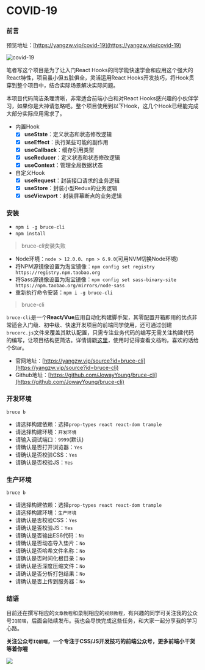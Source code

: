 # COVID-19

### 前言

预览地址：[https://yangzw.vip/covid-19](https://yangzw.vip/covid-19)

![covid-19](https://yangzw.vip/static/frontend/react-hooks/covid-19.png)

笔者写这个项目是为了让入门React Hooks的同学能快速学会和应用这个强大的React特性，项目虽小但五脏俱全，灵活运用React Hooks开发技巧，将Hook贯穿到整个项目中，结合实际场景解决实际问题。

本项目代码简洁条理清晰，非常适合前端小白和对React Hooks感兴趣的小伙伴学习，如果你是大神请忽略吧。整个项目使用到以下Hook，这几个Hook已经能完成大部分实际应用需求了。

- 内置Hook
	- [x] **useState**：定义状态和状态修改逻辑
	- [x] **useEffect**：执行某些可能的副作用
	- [x] **useCallback**：缓存引用类型
	- [x] **useReducer**：定义状态和状态修改逻辑
	- [x] **useContext**：管理全局数据状态
- 自定义Hook
	- [x] **useRequest**：封装接口请求的业务逻辑
	- [x] **useStore**：封装小型Redux的业务逻辑
	- [x] **useViewport**：封装屏幕断点的业务逻辑

### 安装

- `npm i -g bruce-cli`
- `npm install`

> bruce-cli安装失败

- Node环境：`node > 12.0.0`、`npm > 6.9.0`(可用NVM切换Node环境)
- 将NPM源镜像设置为淘宝镜像：`npm config set registry https://registry.npm.taobao.org`
- 将Sass源镜像设置为淘宝镜像：`npm config set sass-binary-site https://npm.taobao.org/mirrors/node-sass`
- 重新执行命令安装：`npm i -g bruce-cli`

> bruce-cli

`bruce-cli`是一个**React/Vue**应用自动化构建脚手架，其零配置开箱即用的优点非常适合入门级、初中级、快速开发项目的前端同学使用，还可通过创建`brucerc.js`文件来覆盖其默认配置，只需专注业务代码的编写无需关注构建代码的编写，让项目结构更简洁。详情请戳[这里](https://github.com/JowayYoung/bruce-cli)，使用时记得查看文档哟，喜欢的话给个Star。

- 官网地址：[https://yangzw.vip/source?id=bruce-cli](https://yangzw.vip/source?id=bruce-cli)
- Github地址：[https://github.com/JowayYoung/bruce-cli](https://github.com/JowayYoung/bruce-cli)

### 开发环境

`bruce b`

- 请选择构建依赖：选择`prop-types react react-dom trample`
- 请选择构建环境：`开发环境`
- 请输入调试端口：`9999`(默认)
- 请确认是否打开浏览器：`Yes`
- 请确认是否校验CSS：`Yes`
- 请确认是否校验JS：`Yes`

### 生产环境

`bruce b`

- 请选择构建依赖：选择`prop-types react react-dom trample`
- 请选择构建环境：`生产环境`
- 请确认是否校验CSS：`Yes`
- 请确认是否校验JS：`Yes`
- 请确认是否输出ES6代码：`No`
- 请确认是否动态导入垫片：`No`
- 请确认是否哈希文件名称：`No`
- 请确认是否时间化根目录：`No`
- 请确认是否深度压缩文件：`No`
- 请确认是否分析打包结果：`No`
- 请确认是否上传到服务器：`No`

### 结语

目前还在撰写相应的`文章教程`和录制相应的`视频教程`，有兴趣的同学可关注我的公众号`IQ前端`，后面会陆续发布。我也会尽快完成这些任务，和大家一起分享我的学习心路。

**关注公众号`IQ前端`，一个专注于CSS/JS开发技巧的前端公众号，更多前端小干货等着你喔**

![](https://yangzw.vip/static/frontend/account/IQ前端公众号.jpg)